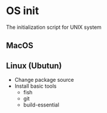 # OS init
The initialization script for UNIX system

## MacOS


## Linux (Ubutun)

- Change package source
- Install basic tools
    - fish
    - git
    - build-essential

